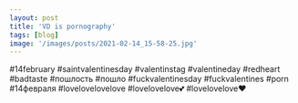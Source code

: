 ```yaml
---
layout: post
title: 'VD is pornography'
tags: [blog]
image: '/images/posts/2021-02-14_15-58-25.jpg'
---
```


#14february
#saintvalentinesday
#valentinstag #valentineday #redheart #badtaste #пошлость #пошло #fuckvalentinesday #fuckvalentines #porn #14февраля #lovelovelovelove #lovelovelove💕 #lovelovelove❤️
